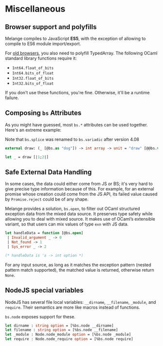 <h1 data-nav-order="580">Miscellaneous</h1>

## Browser support and polyfills

Melange compiles to JavaScript **ES5**, with the exception of allowing to compile to ES6 module import/export.

For [old browsers](https://caniuse.com/#search=typed%20array), you also need to polyfill TypedArray. The following OCaml standard library functions require it:

- `Int64.float_of_bits`
- `Int64.bits_of_float`
- `Int32.float_of_bits`
- `Int32.bits_of_float`

If you don't use these functions, you're fine. Otherwise, it'll be a runtime failure.

## Composing `bs` Attributes

As you might have guessed, most `bs.*` attributes can be used together. Here's an extreme example:

Note that `bs.splice` was renamed to `bs.variadic` after version 4.08

```ocaml
external draw: (_ [@bs.as "dog"]) -> int array -> unit = "draw" [@@bs.val] [@@bs.scope "global"] [@@bs.variadic]

let _ = draw [|1;2|]
```

## Safe External Data Handling

In some cases, the data could either come from JS or BS; it's very hard to give precise type information because of this. For example, for an external promise whose creation could come from the JS API, its failed value caused by `Promise.reject` could be of any shape.

Melange provides a solution, `bs.open`, to filter out OCaml structured exception data from the mixed data source. It preserves type safety while allowing you to deal with mixed source. It makes use of OCaml’s extensible variant, so that users can mix values of type `exn` with JS data.

```ocaml
let handleData = function [@bs.open]
 | Invalid_argument _ -> 0
 | Not_found -> 1
 | Sys_error _ -> 2

(* handleData is 'a -> int option *)
```

For any input source, as long as it matches the exception pattern (nested pattern match supported), the matched value is returned, otherwise return `None`.

## NodeJS special variables

NodeJS has several file local variables: `__dirname`, `__filename`, `_module`, and `require`. Their semantics are more like macros instead of functions.

`bs.node` exposes support for these.

```ocaml
let dirname : string option = [%bs.node __dirname]
let filename : string option = [%bs.node __filename]
let _module : Node.node_module option = [%bs.node _module]
let require : Node.node_require option = [%bs.node require]
```
